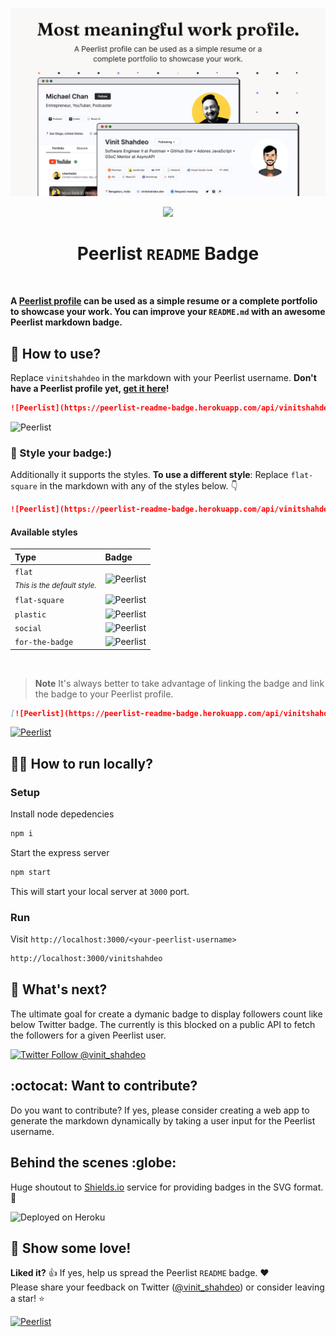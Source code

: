![](./public/images/peerlist-cover.jpg)

<div align="center">
  <a href="https://peerlist.io/vinitshahdeo">
    <img src="https://peerlist-readme-badge.herokuapp.com/api"/>
  </a>
</div>

<h1 align="center">Peerlist <code>README</code> Badge</h1>
<br>

**A [Peerlist profile](https://peerlist.io/vinitshahdeo) can be used as a simple resume or a complete portfolio to showcase your work. You can improve your `README.md` with an awesome Peerlist markdown badge.**

## :electric_plug: How to use?

Replace `vinitshahdeo` in the markdown with your Peerlist username. **Don't have a Peerlist profile yet, [get it here](https://peerlist.io/)!**

```md
![Peerlist](https://peerlist-readme-badge.herokuapp.com/api/vinitshahdeo)
```
![Peerlist](https://peerlist-readme-badge.herokuapp.com/api/vinitshahdeo)

### :art: Style your badge:)

Additionally it supports the styles. **To use a different style**: Replace `flat-square` in the markdown with any of the styles below. :point_down:

```md
![Peerlist](https://peerlist-readme-badge.herokuapp.com/api/vinitshahdeo?style=flat-square)
```

#### Available styles

| Type  | Badge  |
|:---|:---|
| `flat` <br> *<sub>This is the default style.<sub>*  | ![Peerlist](https://peerlist-readme-badge.herokuapp.com/api/vinitshahdeo) |
| `flat-square`  | ![Peerlist](https://peerlist-readme-badge.herokuapp.com/api/vinitshahdeo?style=flat-square)  |
| `plastic`  | ![Peerlist](https://peerlist-readme-badge.herokuapp.com/api/vinitshahdeo?style=plastic)  |
| `social`  | ![Peerlist](https://peerlist-readme-badge.herokuapp.com/api/vinitshahdeo?style=social)  |
| `for-the-badge`  | ![Peerlist](https://peerlist-readme-badge.herokuapp.com/api/vinitshahdeo?style=for-the-badge)  |

<br>

> **Note** It's always better to take advantage of linking the badge and link the badge to your Peerlist profile.

```md
[![Peerlist](https://peerlist-readme-badge.herokuapp.com/api/vinitshahdeo)](https://peerlist.io/vinitshahdeo)
````
[![Peerlist](https://peerlist-readme-badge.herokuapp.com/api/vinitshahdeo)](https://peerlist.io/vinitshahdeo)

## :running_man: How to run locally?

### Setup

Install node depedencies
```bash
npm i
```
Start the express server
```bash
npm start
```
This will start your local server at `3000` port.

### Run

Visit `http://localhost:3000/<your-peerlist-username>`

```bash
http://localhost:3000/vinitshahdeo
```

## :dart: What's next?

The ultimate goal for create a dymanic badge to display followers count like below Twitter badge. The currently is this blocked on a public API to fetch the followers for a given Peerlist user.

[![Twitter Follow @vinit_shahdeo](https://img.shields.io/twitter/follow/vinit_shahdeo?style=social)](https://twitter.com/Vinit_Shahdeo)


## :octocat: Want to contribute?

Do you want to contribute? If yes, please consider creating a web app to generate the markdown dynamically by taking a user input for the Peerlist username.

## Behind the scenes :globe:

Huge shoutout to [Shields.io](https://shields.io/) service for providing badges in the SVG format. :bow:

![Deployed on Heroku](https://img.shields.io/badge/Deployed%20on%20Heroku-430098?style=flat&logo=heroku&logoColor=white)

## :hugs: Show some love!

**Liked it?** :+1: If yes, help us spread the Peerlist `README` badge. :heart: <br>
Please share your feedback on Twitter ([@vinit_shahdeo](https://twitter.com/Vinit_Shahdeo)) or consider leaving a star! ⭐

[![Peerlist](https://peerlist-readme-badge.herokuapp.com/api/vinitshahdeo)](https://peerlist.io/vinitshahdeo)
